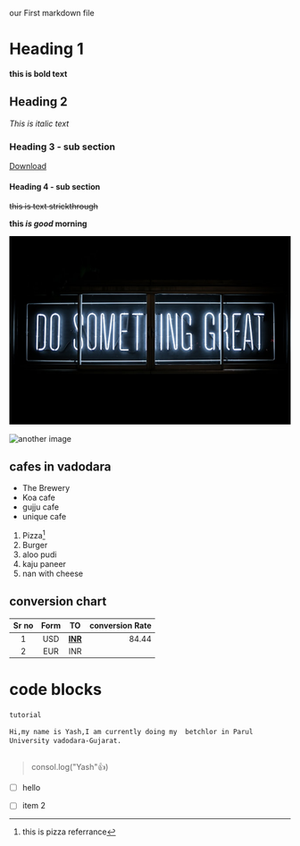 our First markdown file

# Heading 1
**this is bold text**


## Heading 2
*This is italic text*

### Heading 3 - sub section
[Download](https://www.google.com)

#### Heading 4 - sub section

~~this is text strickthrough~~

**this *is good* morning**

[![Image](Photo.jpg)](https://www.google.com)


![another image](https://media.istockphoto.com/id/1442417585/photo/person-getting-a-piece-of-cheesy-pepperoni-pizza.jpg?s=612x612&w=0&k=20&c=k60TjxKIOIxJpd4F4yLMVjsniB4W1BpEV4Mi_nb4uJU=)

## cafes in vadodara

- The Brewery
- Koa cafe
- gujju cafe
- unique cafe

1. Pizza[^1]
2. Burger
3. aloo pudi
4. kaju paneer
5. nan with cheese

## conversion chart

|Sr no|Form| TO|conversion Rate|
|:---:|:-----:|:-----:|-----:|
|1|USD|[ **INR**](https://en.wikipedia.org/wiki/Rupee)|84.44|
|2| EUR | INR| |



# code blocks

`tutorial`
```
Hi,my name is Yash,I am currently doing my  betchlor in Parul University vadodara-Gujarat. 


```


> consol.log("Yash"👍)

- [ ] hello
- [ ] item 2



[^1]: this is pizza referrance
